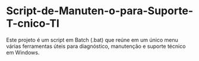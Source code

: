# Script-de-Manuten-o-para-Suporte-T-cnico-TI
Este projeto é um script em Batch (.bat) que reúne em um único menu várias ferramentas úteis para diagnóstico, manutenção e suporte técnico em Windows.
